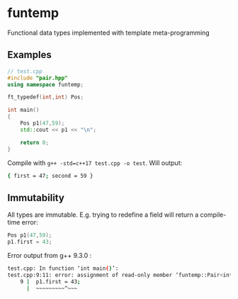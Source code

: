 # funtemp
Functional data types implemented with template meta-programming


## Examples ##
```cpp
// test.cpp
#include "pair.hpp"
using namespace funtemp;

ft_typedef(int,int) Pos;

int main()
{
	Pos p1(47,59);
	std::cout << p1 << "\n";

	return 0;
}
```
Compile with `g++ -std=c++17 test.cpp -o test`. Will output:
```bash
{ first = 47; second = 59 }
```

## Immutability ##
All types are immutable. E.g. trying to redefine a field will return a compile-time error:
```cpp
Pos p1(47,59);
p1.first = 43;
```
Error output from g++ 9.3.0 :
```bash
test.cpp: In function ‘int main()’:
test.cpp:9:11: error: assignment of read-only member ‘funtemp::Pair<int, int>::first’
    9 |  p1.first = 43;
      |  ~~~~~~~~~^~~~
```
